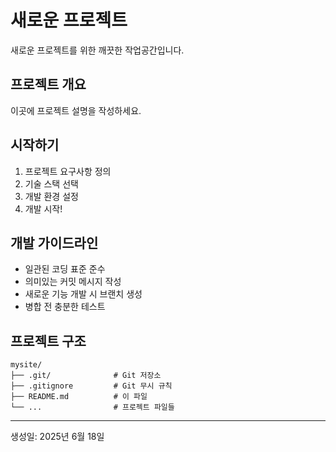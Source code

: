 # 새로운 프로젝트

새로운 프로젝트를 위한 깨끗한 작업공간입니다.

## 프로젝트 개요

이곳에 프로젝트 설명을 작성하세요.

## 시작하기

1. 프로젝트 요구사항 정의
2. 기술 스택 선택
3. 개발 환경 설정
4. 개발 시작!

## 개발 가이드라인

- 일관된 코딩 표준 준수
- 의미있는 커밋 메시지 작성
- 새로운 기능 개발 시 브랜치 생성
- 병합 전 충분한 테스트

## 프로젝트 구조

```
mysite/
├── .git/              # Git 저장소
├── .gitignore         # Git 무시 규칙
├── README.md          # 이 파일
└── ...                # 프로젝트 파일들
```

---

생성일: 2025년 6월 18일
